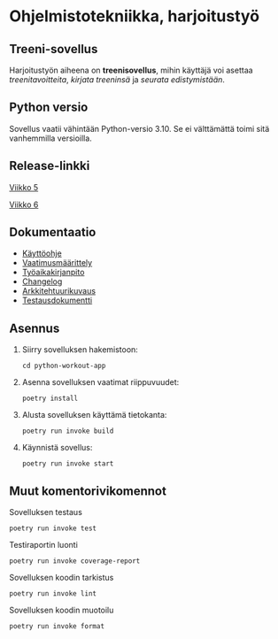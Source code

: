 # Ohjelmistotekniikka, harjoitustyö

## Treeni-sovellus

Harjoitustyön aiheena on **treenisovellus**, mihin käyttäjä voi asettaa _treenitavoitteita_, _kirjata treeninsä_ ja _seurata edistymistään_.

## Python versio

Sovellus vaatii vähintään Python-versio 3.10. Se ei välttämättä toimi sitä vanhemmilla versioilla.

## Release-linkki

[Viikko 5](https://github.com/aarnif/ot-harjoitustyo/releases/tag/viikko5)

[Viikko 6](https://github.com/aarnif/ot-harjoitustyo/releases/tag/viikko6)

## Dokumentaatio

- [Käyttöohje](./python-workout-app/dokumentaatio/kayttoohje.md)
- [Vaatimusmäärittely](./python-workout-app/dokumentaatio/vaatimusmaarittely.md)
- [Työaikakirjanpito](./python-workout-app/dokumentaatio/tuntikirjanpito.md)
- [Changelog](./python-workout-app/dokumentaatio/changelog.md)
- [Arkkitehtuurikuvaus](./python-workout-app/dokumentaatio/arkkitehtuuri.md)
- [Testausdokumentti](./python-workout-app/dokumentaatio/testaus.md)

## Asennus

1.  Siirry sovelluksen hakemistoon:

        cd python-workout-app

2.  Asenna sovelluksen vaatimat riippuvuudet:

        poetry install

3.  Alusta sovelluksen käyttämä tietokanta:

        poetry run invoke build

4.  Käynnistä sovellus:

        poetry run invoke start

## Muut komentorivikomennot

Sovelluksen testaus

    poetry run invoke test

Testiraportin luonti

    poetry run invoke coverage-report

Sovelluksen koodin tarkistus

    poetry run invoke lint

Sovelluksen koodin muotoilu

    poetry run invoke format
